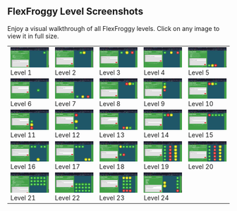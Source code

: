 ## FlexFroggy Level Screenshots

Enjoy a visual walkthrough of all FlexFroggy levels. Click on any image to view it in full size.

<div align="center">

<table>
    <tbody>
        <tr>
            <td>
                <a href="./imgs/1.png"><img src="./imgs/1.png" alt="Level 1" width="100"/></a>
                <div>Level 1</div>
            </td>
            <td>
                <a href="./imgs/2.png"><img src="./imgs/2.png" alt="Level 2" width="100"/></a>
                <div>Level 2</div>
            </td>
            <td>
                <a href="./imgs/3.png"><img src="./imgs/3.png" alt="Level 3" width="100"/></a>
                <div>Level 3</div>
            </td>
            <td>
                <a href="./imgs/4.png"><img src="./imgs/4.png" alt="Level 4" width="100"/></a>
                <div>Level 4</div>
            </td>
            <td>
                <a href="./imgs/5.png"><img src="./imgs/5.png" alt="Level 5" width="100"/></a>
                <div>Level 5</div>
            </td>
        </tr>
        <tr>
            <td>
                <a href="./imgs/6.png"><img src="./imgs/6.png" alt="Level 6" width="100"/></a>
                <div>Level 6</div>
            </td>
            <td>
                <a href="./imgs/7.png"><img src="./imgs/7.png" alt="Level 7" width="100"/></a>
                <div>Level 7</div>
            </td>
            <td>
                <a href="./imgs/8.png"><img src="./imgs/8.png" alt="Level 8" width="100"/></a>
                <div>Level 8</div>
            </td>
            <td>
                <a href="./imgs/9.png"><img src="./imgs/9.png" alt="Level 9" width="100"/></a>
                <div>Level 9</div>
            </td>
            <td>
                <a href="./imgs/10.png"><img src="./imgs/10.png" alt="Level 10" width="100"/></a>
                <div>Level 10</div>
            </td>
        </tr>
        <tr>
            <td>
                <a href="./imgs/11.png"><img src="./imgs/11.png" alt="Level 11" width="100"/></a>
                <div>Level 11</div>
            </td>
            <td>
                <a href="./imgs/12.png"><img src="./imgs/12.png" alt="Level 12" width="100"/></a>
                <div>Level 12</div>
            </td>
            <td>
                <a href="./imgs/13.png"><img src="./imgs/13.png" alt="Level 13" width="100"/></a>
                <div>Level 13</div>
            </td>
            <td>
                <a href="./imgs/14.png"><img src="./imgs/14.png" alt="Level 14" width="100"/></a>
                <div>Level 14</div>
            </td>
            <td>
                <a href="./imgs/15.png"><img src="./imgs/15.png" alt="Level 15" width="100"/></a>
                <div>Level 15</div>
            </td>
        </tr>
        <tr>
            <td>
                <a href="./imgs/16.png"><img src="./imgs/16.png" alt="Level 16" width="100"/></a>
                <div>Level 16</div>
            </td>
            <td>
                <a href="./imgs/17.png"><img src="./imgs/17.png" alt="Level 17" width="100"/></a>
                <div>Level 17</div>
            </td>
            <td>
                <a href="./imgs/18.png"><img src="./imgs/18.png" alt="Level 18" width="100"/></a>
                <div>Level 18</div>
            </td>
            <td>
                <a href="./imgs/19.png"><img src="./imgs/19.png" alt="Level 19" width="100"/></a>
                <div>Level 19</div>
            </td>
            <td>
                <a href="./imgs/20.png"><img src="./imgs/20.png" alt="Level 20" width="100"/></a>
                <div>Level 20</div>
            </td>
        </tr>
        <tr>
            <td>
                <a href="./imgs/21.png"><img src="./imgs/21.png" alt="Level 21" width="100"/></a>
                <div>Level 21</div>
            </td>
            <td>
                <a href="./imgs/22.png"><img src="./imgs/22.png" alt="Level 22" width="100"/></a>
                <div>Level 22</div>
            </td>
            <td>
                <a href="./imgs/23.png"><img src="./imgs/23.png" alt="Level 23" width="100"/></a>
                <div>Level 23</div>
            </td>
            <td>
                <a href="./imgs/24.png"><img src="./imgs/24.png" alt="Level 24" width="100"/></a>
                <div>Level 24</div>
            </td>
            <td></td>
        </tr>
    </tbody>
</table>

</div>
